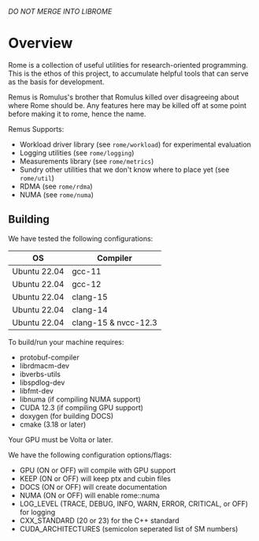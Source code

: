 *DO NOT MERGE INTO LIBROME*

# Overview

Rome is a collection of useful utilities for research-oriented programming. 
This is the ethos of this project, to accumulate helpful tools that can serve as the basis for development.

Remus is Romulus's brother that Romulus killed over disagreeing about where Rome should be.
Any features here may be killed off at some point before making it to rome, hence the name.

Remus Supports:
* Workload driver library (see `rome/workload`) for experimental evaluation
* Logging utilities (see `rome/logging`)
* Measurements library (see `rome/metrics`)
* Sundry other utilities that we don't know where to place yet (see `rome/util`)
* RDMA (see `rome/rdma`)
* NUMA (see `rome/numa`)

## Building

We have tested the following configurations:

|OS           |  Compiler            |
|-------------|----------------------|
|Ubuntu 22.04 | gcc-11               |
|Ubuntu 22.04 | gcc-12               |
|Ubuntu 22.04 | clang-15             |
|Ubuntu 22.04 | clang-14             |
|Ubuntu 22.04 | clang-15 & nvcc-12.3 |

To build/run your machine requires:
* protobuf-compiler 
* librdmacm-dev 
* ibverbs-utils 
* libspdlog-dev 
* libfmt-dev
* libnuma (if compiling NUMA support)
* CUDA 12.3 (if compiling GPU support)
* doxygen (for building DOCS)
* cmake (3.18 or later)

Your GPU must be Volta or later.

We have the following configuration options/flags:
* GPU (ON or OFF) will compile with GPU support
* KEEP (ON or OFF) will keep ptx and cubin files
* DOCS (ON or OFF) will create documentation
* NUMA (ON or OFF) will enable rome::numa
* LOG\_LEVEL (TRACE, DEBUG, INFO, WARN, ERROR, CRITICAL, or OFF) for logging
* CXX\_STANDARD (20 or 23) for the C++ standard
* CUDA\_ARCHITECTURES (semicolon seperated list of SM numbers) 


